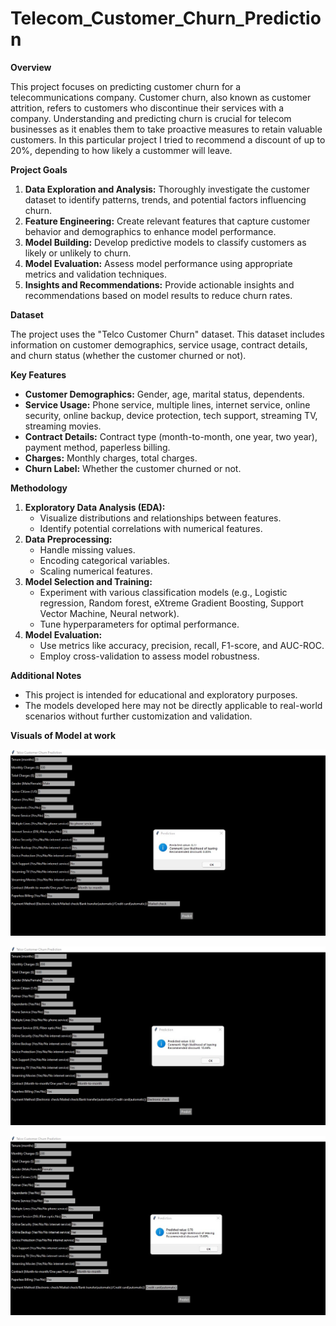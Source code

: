 # Telecom_Customer_Churn_Prediction

**Overview**

This project focuses on predicting customer churn for a telecommunications company. Customer churn, also known as customer attrition, refers to customers who discontinue their services with a company. Understanding and predicting churn is crucial for telecom businesses as it enables them to take proactive measures to retain valuable customers. In this particular project I tried to recommend a discount of up to 20%, depending to how likely a custommer will leave.

**Project Goals**

1. **Data Exploration and Analysis:** Thoroughly investigate the customer dataset to identify patterns, trends, and potential factors influencing churn.
2. **Feature Engineering:** Create relevant features that capture customer behavior and demographics to enhance model performance.
3. **Model Building:** Develop predictive models to classify customers as likely or unlikely to churn.
4. **Model Evaluation:** Assess model performance using appropriate metrics and validation techniques.
5. **Insights and Recommendations:** Provide actionable insights and recommendations based on model results to reduce churn rates.

**Dataset**

The project uses the "Telco Customer Churn" dataset. This dataset includes information on customer demographics, service usage, contract details, and churn status (whether the customer churned or not).

**Key Features**

* **Customer Demographics:** Gender, age, marital status, dependents.
* **Service Usage:** Phone service, multiple lines, internet service, online security, online backup, device protection, tech support, streaming TV, streaming movies.
* **Contract Details:** Contract type (month-to-month, one year, two year), payment method, paperless billing.
* **Charges:** Monthly charges, total charges.
* **Churn Label:** Whether the customer churned or not.

**Methodology**

1. **Exploratory Data Analysis (EDA):**
   * Visualize distributions and relationships between features.
   * Identify potential correlations with numerical features.
2. **Data Preprocessing:**
   * Handle missing values.
   * Encoding categorical variables.
   * Scaling numerical features.
3. **Model Selection and Training:**
   * Experiment with various classification models (e.g., Logistic regression, Random forest, eXtreme Gradient Boosting, Support Vector Machine, Neural network).
   * Tune hyperparameters for optimal performance.
4. **Model Evaluation:**
   * Use metrics like accuracy, precision, recall, F1-score, and AUC-ROC.
   * Employ cross-validation to assess model robustness.


**Additional Notes**

* This project is intended for educational and exploratory purposes.
* The models developed here may not be directly applicable to real-world scenarios without further customization and validation.

**Visuals of Model at work**

![Prediction 1](https://github.com/georgesylva1/Telecom_Customer_Churn_Prediction/blob/main/GUI%201.jpeg)

![Prediction 2](https://github.com/georgesylva1/Telecom_Customer_Churn_Prediction/blob/main/GUI%202.jpeg)

![Prediction 3](https://github.com/georgesylva1/Telecom_Customer_Churn_Prediction/blob/main/GUI%203.jpeg)


